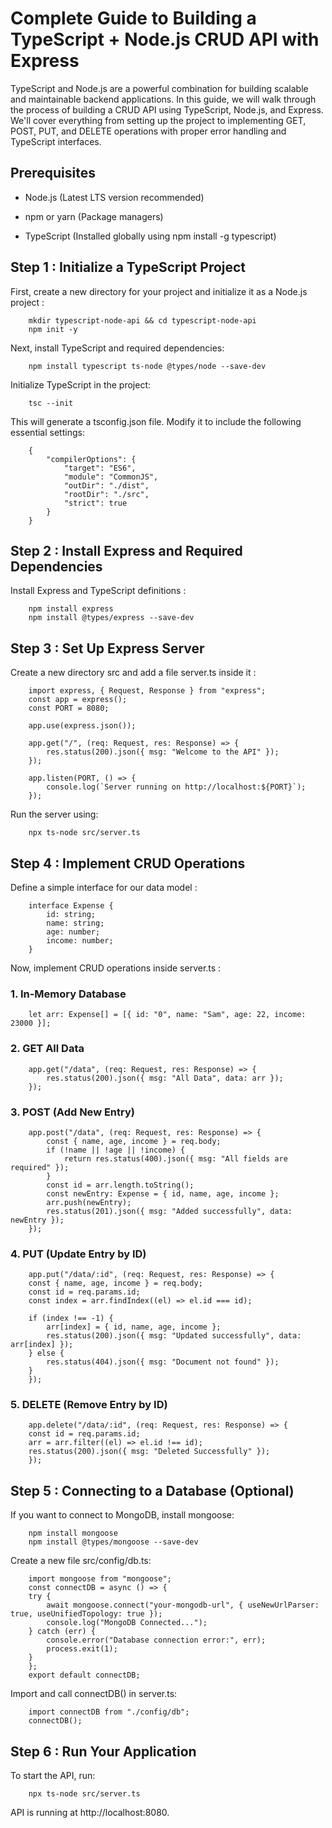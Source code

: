 # Complete Guide to Building a TypeScript + Node.js CRUD API with Express
TypeScript and Node.js are a powerful combination for building scalable and maintainable backend applications. In this guide, we will walk through the process of building a CRUD API using TypeScript, Node.js, and Express. We'll cover everything from setting up the project to implementing GET, POST, PUT, and DELETE operations with proper error handling and TypeScript interfaces.

## Prerequisites

- Node.js (Latest LTS version recommended)

- npm or yarn (Package managers)

- TypeScript (Installed globally using npm install -g typescript)

## Step 1 : Initialize a TypeScript Project

First, create a new directory for your project and initialize it as a Node.js project :

```
    mkdir typescript-node-api && cd typescript-node-api
    npm init -y
```

Next, install TypeScript and required dependencies:

```
    npm install typescript ts-node @types/node --save-dev
```

Initialize TypeScript in the project:

```
    tsc --init
```

This will generate a tsconfig.json file. Modify it to include the following essential settings:

```
    {
        "compilerOptions": {
            "target": "ES6",
            "module": "CommonJS",
            "outDir": "./dist",
            "rootDir": "./src",
            "strict": true
        }
    }
```

## Step 2 : Install Express and Required Dependencies

Install Express and TypeScript definitions :

```
    npm install express
    npm install @types/express --save-dev
```

## Step 3 : Set Up Express Server

Create a new directory src and add a file server.ts inside it :

```
    import express, { Request, Response } from "express";
    const app = express();
    const PORT = 8080;

    app.use(express.json());

    app.get("/", (req: Request, res: Response) => {
        res.status(200).json({ msg: "Welcome to the API" });
    });

    app.listen(PORT, () => {
        console.log(`Server running on http://localhost:${PORT}`);
    });
```

Run the server using:

```
    npx ts-node src/server.ts
```

## Step 4 : Implement CRUD Operations

Define a simple interface for our data model :

```
    interface Expense {
        id: string;
        name: string;
        age: number;
        income: number;
    }
```
Now, implement CRUD operations inside server.ts :

### 1. In-Memory Database

```
    let arr: Expense[] = [{ id: "0", name: "Sam", age: 22, income: 23000 }];
```

### 2. GET All Data

```
    app.get("/data", (req: Request, res: Response) => {
        res.status(200).json({ msg: "All Data", data: arr });
    });
```

### 3. POST (Add New Entry)

```
    app.post("/data", (req: Request, res: Response) => {
        const { name, age, income } = req.body;
        if (!name || !age || !income) {
            return res.status(400).json({ msg: "All fields are required" });
        }
        const id = arr.length.toString();
        const newEntry: Expense = { id, name, age, income };
        arr.push(newEntry);
        res.status(201).json({ msg: "Added successfully", data: newEntry });
    });
```

### 4. PUT (Update Entry by ID)

```
    app.put("/data/:id", (req: Request, res: Response) => {
    const { name, age, income } = req.body;
    const id = req.params.id;
    const index = arr.findIndex((el) => el.id === id);

    if (index !== -1) {
        arr[index] = { id, name, age, income };
        res.status(200).json({ msg: "Updated successfully", data: arr[index] });
    } else {
        res.status(404).json({ msg: "Document not found" });
    }
    });
```

### 5. DELETE (Remove Entry by ID)

```
    app.delete("/data/:id", (req: Request, res: Response) => {
    const id = req.params.id;
    arr = arr.filter((el) => el.id !== id);
    res.status(200).json({ msg: "Deleted Successfully" });
    });
```

## Step 5 : Connecting to a Database (Optional)

If you want to connect to MongoDB, install mongoose:

```
    npm install mongoose
    npm install @types/mongoose --save-dev
```

Create a new file src/config/db.ts:

```
    import mongoose from "mongoose";
    const connectDB = async () => {
    try {
        await mongoose.connect("your-mongodb-url", { useNewUrlParser: true, useUnifiedTopology: true });
        console.log("MongoDB Connected...");
    } catch (err) {
        console.error("Database connection error:", err);
        process.exit(1);
    }
    };
    export default connectDB;
```

Import and call connectDB() in server.ts:

```
    import connectDB from "./config/db";
    connectDB();
```

## Step 6 : Run Your Application

To start the API, run:

```
    npx ts-node src/server.ts
```
API is running at http://localhost:8080.